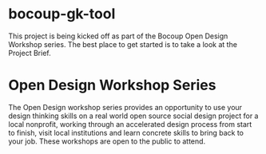 # bocoup-gk-tool

This project is being kicked off as part of the Bocoup Open Design Workshop series. 
The best place to get started is to take a look at the Project Brief.

# Open Design Workshop Series

The Open Design workshop series provides an opportunity to use your design thinking skills on a real world open source social design project for a local nonprofit, working through an accelerated design process from start to finish, visit local institutions and learn concrete skills to bring back to your job. These workshops are open to the public to attend. 
